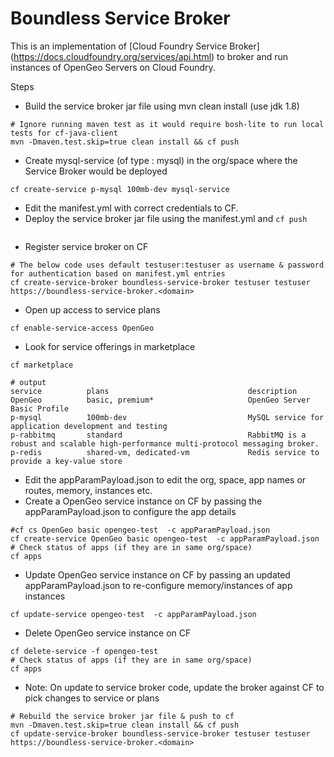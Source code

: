 # Boundless Service Broker

This is an implementation of [Cloud Foundry Service Broker] (https://docs.cloudfoundry.org/services/api.html) to broker and run instances of OpenGeo Servers on Cloud Foundry. 

Steps
* Build the service broker jar file using mvn clean install (use jdk 1.8)
```
# Ignore running maven test as it would require bosh-lite to run local tests for cf-java-client
mvn -Dmaven.test.skip=true clean install && cf push
```

* Create mysql-service (of type : mysql) in the org/space where the Service Broker would be deployed
```
cf create-service p-mysql 100mb-dev mysql-service
```
* Edit the manifest.yml with correct credentials to CF.
* Deploy the service broker jar file using the manifest.yml and `cf push`
```
```
* Register service broker on CF
```
# The below code uses default testuser:testuser as username & password for authentication based on manifest.yml entries
cf create-service-broker boundless-service-broker testuser testuser https://boundless-service-broker.<domain>
```
* Open up access to service plans
```
cf enable-service-access OpenGeo
```
* Look for service offerings in marketplace
```
cf marketplace

# output
service          plans                               description
OpenGeo          basic, premium*                     OpenGeo Server Basic Profile
p-mysql          100mb-dev                           MySQL service for application development and testing
p-rabbitmq       standard                            RabbitMQ is a robust and scalable high-performance multi-protocol messaging broker.
p-redis          shared-vm, dedicated-vm             Redis service to provide a key-value store
```
* Edit the appParamPayload.json to edit the org, space, app names or routes, memory, instances etc.
* Create a OpenGeo service instance on CF by passing the appParamPayload.json to configure the app details
```
#cf cs OpenGeo basic opengeo-test  -c appParamPayload.json
cf create-service OpenGeo basic opengeo-test  -c appParamPayload.json
# Check status of apps (if they are in same org/space)
cf apps
```
* Update OpenGeo service instance on CF by passing an updated appParamPayload.json to re-configure memory/instances  of app instances
```
cf update-service opengeo-test  -c appParamPayload.json
```
* Delete OpenGeo service instance on CF 
```
cf delete-service -f opengeo-test  
# Check status of apps (if they are in same org/space)
cf apps
```
* Note: On update to service broker code, update the broker against CF to pick changes to service or plans
```
# Rebuild the service broker jar file & push to cf
mvn -Dmaven.test.skip=true clean install && cf push
cf update-service-broker boundless-service-broker testuser testuser https://boundless-service-broker.<domain>
```
